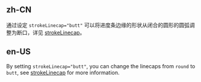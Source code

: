 ## zh-CN

通过设定 `strokeLinecap="butt"` 可以将进度条边缘的形状从闭合的圆形的圆弧调整为断口，详见 [strokeLinecap](https://developer.mozilla.org/docs/Web/SVG/Attribute/strokeLinecap)。

## en-US

By setting `strokeLinecap="butt"`, you can change the linecaps from `round` to `butt`, see [strokeLinecap](https://developer.mozilla.org/docs/Web/SVG/Attribute/strokeLinecap) for more information.
